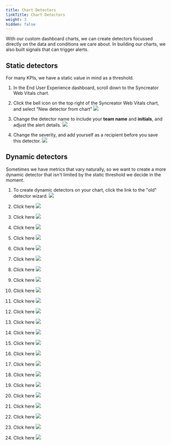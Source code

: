 ```yaml
---
title: Chart Detectors
linkTitle: Chart Detectors
weight: 3
hidden: false
---
```


With our custom dashboard charts, we can create detectors focussed directly on the data and conditions we care about. In building our charts, we also built signals that can trigger alerts.

## Static detectors

For many KPIs, we have a static value in mind as a threshold. 

1. In the End User Experience dashboard, scroll down to the Syncreator Web Vitals chart. 

1. Click the bell icon on the top right of the Syncreator Web Vitals chart, and select "New detector from chart"
![](https://ajeuwbhvhr.cloudimg.io/colony-recorder.s3.amazonaws.com/files/2024-02-17/2e7a0adf-f4f7-4183-b7e9-08bbe7350232/ascreenshot.jpeg?tl_px=1160,297&br_px=2880,1258&force_format=png&width=1120.0&wat=1&wat_opacity=0.7&wat_gravity=northwest&wat_url=https://colony-recorder.s3.us-west-1.amazonaws.com/images/watermarks/FB923C_standard.png&wat_pad=886,277)

2. Change the detector name to include your **team name** and **initials**, and adjust the alert details.
![](https://ajeuwbhvhr.cloudimg.io/colony-recorder.s3.amazonaws.com/files/2024-02-17/4a6f44da-2559-49bf-8c5a-a58220c6e64d/ascreenshot.jpeg?tl_px=0,152&br_px=1719,1113&force_format=png&width=1120.0&wat=1&wat_opacity=0.7&wat_gravity=northwest&wat_url=https://colony-recorder.s3.us-west-1.amazonaws.com/images/watermarks/FB923C_standard.png&wat_pad=444,277)

3. Change the severity, and add yourself as a recipient before you save this detector.
![](https://ajeuwbhvhr.cloudimg.io/colony-recorder.s3.amazonaws.com/files/2024-02-17/1c2a7f23-c076-45e8-80b0-3a99e3989048/user_cropped_screenshot.jpeg?tl_px=0,652&br_px=1719,1614&force_format=png&width=1120.0&wat=1&wat_opacity=0.7&wat_gravity=northwest&wat_url=https://colony-recorder.s3.us-west-1.amazonaws.com/images/watermarks/FB923C_standard.png&wat_pad=216,453)

## Dynamic detectors

Sometimes we have metrics that vary naturally, so we want to create a more dynamic detector that isn't limited by the static threshold we decide in the moment.

1. To create dynamic detectors on your chart, click the link to the "old" detector wizard.
![](https://ajeuwbhvhr.cloudimg.io/colony-recorder.s3.amazonaws.com/files/2024-02-17/877e9402-3634-4b44-8585-fe27331674c6/user_cropped_screenshot.jpeg?tl_px=901,0&br_px=2621,961&force_format=png&width=1120.0&wat=1&wat_opacity=0.7&wat_gravity=northwest&wat_url=https://colony-recorder.s3.us-west-1.amazonaws.com/images/watermarks/FB923C_standard.png&wat_pad=524,109)

5. Click here
![](https://ajeuwbhvhr.cloudimg.io/colony-recorder.s3.amazonaws.com/files/2024-02-17/fa9714b1-1fa0-47c4-9361-5753c0c5d4b4/ascreenshot.jpeg?tl_px=978,191&br_px=2698,1152&force_format=png&width=1120.0&wat=1&wat_opacity=0.7&wat_gravity=northwest&wat_url=https://colony-recorder.s3.us-west-1.amazonaws.com/images/watermarks/FB923C_standard.png&wat_pad=524,277)

6. Click here
![](https://ajeuwbhvhr.cloudimg.io/colony-recorder.s3.amazonaws.com/files/2024-02-17/d8dc6a69-f559-4399-b71d-583555266e35/ascreenshot.jpeg?tl_px=0,630&br_px=1719,1591&force_format=png&width=1120.0&wat=1&wat_opacity=0.7&wat_gravity=northwest&wat_url=https://colony-recorder.s3.us-west-1.amazonaws.com/images/watermarks/FB923C_standard.png&wat_pad=246,277)

7. Click here
![](https://ajeuwbhvhr.cloudimg.io/colony-recorder.s3.amazonaws.com/files/2024-02-17/3a4e5b88-befc-4af8-8736-5f4a5529d0aa/ascreenshot.jpeg?tl_px=0,838&br_px=1719,1799&force_format=png&width=1120.0&wat=1&wat_opacity=0.7&wat_gravity=northwest&wat_url=https://colony-recorder.s3.us-west-1.amazonaws.com/images/watermarks/FB923C_standard.png&wat_pad=486,340)

8. Click here
![](https://ajeuwbhvhr.cloudimg.io/colony-recorder.s3.amazonaws.com/files/2024-02-17/05312d0c-30c6-4c73-8161-dbaed13e78ea/ascreenshot.jpeg?tl_px=0,838&br_px=1719,1799&force_format=png&width=1120.0&wat=1&wat_opacity=0.7&wat_gravity=northwest&wat_url=https://colony-recorder.s3.us-west-1.amazonaws.com/images/watermarks/FB923C_standard.png&wat_pad=502,501)

9. Click here
![](https://ajeuwbhvhr.cloudimg.io/colony-recorder.s3.amazonaws.com/files/2024-02-17/8a01627f-2287-494e-a2a3-20ff1592b641/ascreenshot.jpeg?tl_px=381,782&br_px=2101,1743&force_format=png&width=1120.0&wat=1&wat_opacity=0.7&wat_gravity=northwest&wat_url=https://colony-recorder.s3.us-west-1.amazonaws.com/images/watermarks/FB923C_standard.png&wat_pad=524,277)

10. Click here
![](https://ajeuwbhvhr.cloudimg.io/colony-recorder.s3.amazonaws.com/files/2024-02-17/7b742f1c-c96a-41e0-aa6d-9b6d9540c924/ascreenshot.jpeg?tl_px=0,838&br_px=1719,1799&force_format=png&width=1120.0&wat=1&wat_opacity=0.7&wat_gravity=northwest&wat_url=https://colony-recorder.s3.us-west-1.amazonaws.com/images/watermarks/FB923C_standard.png&wat_pad=286,304)

11. Click here
![](https://ajeuwbhvhr.cloudimg.io/colony-recorder.s3.amazonaws.com/files/2024-02-17/779a0897-e662-4fb0-a792-f030bcb1c74c/ascreenshot.jpeg?tl_px=0,746&br_px=1719,1707&force_format=png&width=1120.0&wat=1&wat_opacity=0.7&wat_gravity=northwest&wat_url=https://colony-recorder.s3.us-west-1.amazonaws.com/images/watermarks/FB923C_standard.png&wat_pad=277,277)

12. Click here
![](https://ajeuwbhvhr.cloudimg.io/colony-recorder.s3.amazonaws.com/files/2024-02-17/859e3e69-00ee-41f3-ab77-c3f251e0327c/ascreenshot.jpeg?tl_px=294,838&br_px=2013,1799&force_format=png&width=1120.0&wat=1&wat_opacity=0.7&wat_gravity=northwest&wat_url=https://colony-recorder.s3.us-west-1.amazonaws.com/images/watermarks/FB923C_standard.png&wat_pad=524,364)

13. Click here
![](https://ajeuwbhvhr.cloudimg.io/colony-recorder.s3.amazonaws.com/files/2024-02-17/75f4ca9e-8485-4d13-872a-957d9ab2d27c/ascreenshot.jpeg?tl_px=117,838&br_px=1836,1799&force_format=png&width=1120.0&wat=1&wat_opacity=0.7&wat_gravity=northwest&wat_url=https://colony-recorder.s3.us-west-1.amazonaws.com/images/watermarks/FB923C_standard.png&wat_pad=524,449)

14. Click here
![](https://ajeuwbhvhr.cloudimg.io/colony-recorder.s3.amazonaws.com/files/2024-02-17/3fae6de1-f6c3-4bd5-98b6-70ccf26edc46/ascreenshot.jpeg?tl_px=143,838&br_px=1863,1799&force_format=png&width=1120.0&wat=1&wat_opacity=0.7&wat_gravity=northwest&wat_url=https://colony-recorder.s3.us-west-1.amazonaws.com/images/watermarks/FB923C_standard.png&wat_pad=524,278)

15. Click here
![](https://ajeuwbhvhr.cloudimg.io/colony-recorder.s3.amazonaws.com/files/2024-02-17/a668f93c-642f-4725-be2a-9cd23eb37379/ascreenshot.jpeg?tl_px=152,838&br_px=1871,1799&force_format=png&width=1120.0&wat=1&wat_opacity=0.7&wat_gravity=northwest&wat_url=https://colony-recorder.s3.us-west-1.amazonaws.com/images/watermarks/FB923C_standard.png&wat_pad=524,280)

16. Click here
![](https://ajeuwbhvhr.cloudimg.io/colony-recorder.s3.amazonaws.com/files/2024-02-17/b2d2de83-7f72-4ae4-8bc9-90d10bcf40ad/ascreenshot.jpeg?tl_px=39,838&br_px=1758,1799&force_format=png&width=1120.0&wat=1&wat_opacity=0.7&wat_gravity=northwest&wat_url=https://colony-recorder.s3.us-west-1.amazonaws.com/images/watermarks/FB923C_standard.png&wat_pad=524,455)

17. Click here
![](https://ajeuwbhvhr.cloudimg.io/colony-recorder.s3.amazonaws.com/files/2024-02-17/867d123a-58b7-424d-988b-be3f926e3230/ascreenshot.jpeg?tl_px=195,626&br_px=1914,1587&force_format=png&width=1120.0&wat=1&wat_opacity=0.7&wat_gravity=northwest&wat_url=https://colony-recorder.s3.us-west-1.amazonaws.com/images/watermarks/FB923C_standard.png&wat_pad=524,277)

18. Click here
![](https://ajeuwbhvhr.cloudimg.io/colony-recorder.s3.amazonaws.com/files/2024-02-17/c821d6eb-36c3-409f-83e1-3de5370daf50/ascreenshot.jpeg?tl_px=0,633&br_px=1719,1594&force_format=png&width=1120.0&wat=1&wat_opacity=0.7&wat_gravity=northwest&wat_url=https://colony-recorder.s3.us-west-1.amazonaws.com/images/watermarks/FB923C_standard.png&wat_pad=440,277)

19. Click here
![](https://ajeuwbhvhr.cloudimg.io/colony-recorder.s3.amazonaws.com/files/2024-02-17/809701fc-8421-4075-91b8-023020944074/ascreenshot.jpeg?tl_px=0,838&br_px=1719,1799&force_format=png&width=1120.0&wat=1&wat_opacity=0.7&wat_gravity=northwest&wat_url=https://colony-recorder.s3.us-west-1.amazonaws.com/images/watermarks/FB923C_standard.png&wat_pad=315,300)

20. Click here
![](https://ajeuwbhvhr.cloudimg.io/colony-recorder.s3.amazonaws.com/files/2024-02-17/3e4a4fe6-3bc0-4a31-b21f-bd294840fc97/ascreenshot.jpeg?tl_px=0,838&br_px=1719,1799&force_format=png&width=1120.0&wat=1&wat_opacity=0.7&wat_gravity=northwest&wat_url=https://colony-recorder.s3.us-west-1.amazonaws.com/images/watermarks/FB923C_standard.png&wat_pad=295,374)

21. Click here
![](https://ajeuwbhvhr.cloudimg.io/colony-recorder.s3.amazonaws.com/files/2024-02-17/3bdc75c0-c730-40f4-b911-35661c0f9b36/ascreenshot.jpeg?tl_px=0,838&br_px=1719,1799&force_format=png&width=1120.0&wat=1&wat_opacity=0.7&wat_gravity=northwest&wat_url=https://colony-recorder.s3.us-west-1.amazonaws.com/images/watermarks/FB923C_standard.png&wat_pad=298,443)

22. Click here
![](https://ajeuwbhvhr.cloudimg.io/colony-recorder.s3.amazonaws.com/files/2024-02-17/de5c47c5-56a9-420d-9865-72bcf279f1de/ascreenshot.jpeg?tl_px=57,739&br_px=1777,1700&force_format=png&width=1120.0&wat=1&wat_opacity=0.7&wat_gravity=northwest&wat_url=https://colony-recorder.s3.us-west-1.amazonaws.com/images/watermarks/FB923C_standard.png&wat_pad=524,277)

23. Click here
![](https://ajeuwbhvhr.cloudimg.io/colony-recorder.s3.amazonaws.com/files/2024-02-17/a9d2132c-2a01-4f97-9690-0beb2b9d5f84/ascreenshot.jpeg?tl_px=248,776&br_px=1967,1737&force_format=png&width=1120.0&wat=1&wat_opacity=0.7&wat_gravity=northwest&wat_url=https://colony-recorder.s3.us-west-1.amazonaws.com/images/watermarks/FB923C_standard.png&wat_pad=524,276)

24. Click here
![](https://ajeuwbhvhr.cloudimg.io/colony-recorder.s3.amazonaws.com/files/2024-02-17/e48be1e6-8771-40ae-b677-b272eeb694ca/ascreenshot.jpeg?tl_px=82,838&br_px=1801,1799&force_format=png&width=1120.0&wat=1&wat_opacity=0.7&wat_gravity=northwest&wat_url=https://colony-recorder.s3.us-west-1.amazonaws.com/images/watermarks/FB923C_standard.png&wat_pad=524,461)

25. Click here
![](https://ajeuwbhvhr.cloudimg.io/colony-recorder.s3.amazonaws.com/files/2024-02-17/0af4f210-2202-4daf-9754-c8719867b388/ascreenshot.jpeg?tl_px=94,838&br_px=1813,1799&force_format=png&width=1120.0&wat=1&wat_opacity=0.7&wat_gravity=northwest&wat_url=https://colony-recorder.s3.us-west-1.amazonaws.com/images/watermarks/FB923C_standard.png&wat_pad=524,485)

26. Click here
![](https://ajeuwbhvhr.cloudimg.io/colony-recorder.s3.amazonaws.com/files/2024-02-17/006bf87f-d5cb-4b17-9658-4f381aff9c9e/ascreenshot.jpeg?tl_px=87,838&br_px=1807,1799&force_format=png&width=1120.0&wat=1&wat_opacity=0.7&wat_gravity=northwest&wat_url=https://colony-recorder.s3.us-west-1.amazonaws.com/images/watermarks/FB923C_standard.png&wat_pad=524,457)

27. Click here
![](https://ajeuwbhvhr.cloudimg.io/colony-recorder.s3.amazonaws.com/files/2024-02-17/146b3a5c-3c08-4fe8-a3fb-af44176963ca/ascreenshot.jpeg?tl_px=1160,838&br_px=2880,1799&force_format=png&width=1120.0&wat=1&wat_opacity=0.7&wat_gravity=northwest&wat_url=https://colony-recorder.s3.us-west-1.amazonaws.com/images/watermarks/FB923C_standard.png&wat_pad=890,468)

